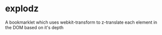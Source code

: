 explodz
====================

A bookmarklet which uses webkit-transform to z-translate each element in the DOM based on it's depth